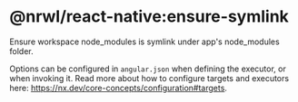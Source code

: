 # @nrwl/react-native:ensure-symlink

Ensure workspace node_modules is symlink under app's node_modules folder.

Options can be configured in `angular.json` when defining the executor, or when invoking it. Read more about how to configure targets and executors here: https://nx.dev/core-concepts/configuration#targets.
